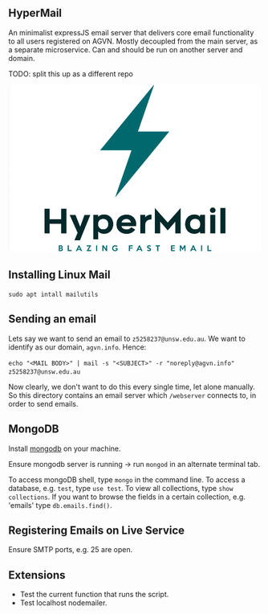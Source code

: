 ## HyperMail
An minimalist expressJS email server that delivers core email functionality to all users registered on AGVN.
Mostly decoupled from the main server, as a separate microservice. Can and should be run on another server and domain.

TODO: split this up as a different repo

![](HyperMail-Logo.png)

## Installing Linux Mail
`sudo apt intall mailutils`

## Sending an email
Lets say we want to send an email to `z5258237@unsw.edu.au`.
We want to identify as our domain, `agvn.info`. Hence:

`echo "<MAIL BODY>" | mail -s "<SUBJECT>" -r "noreply@agvn.info" z5258237@unsw.edu.au`

Now clearly, we don't want to do this every single time, let alone manually. So this directory
contains an email server which `/webserver` connects to, in order to send emails.

## MongoDB
Install [mongodb](https://www.mongodb.com/try/download/community) on your machine.

Ensure mongodb server is running -> run `mongod` in an alternate terminal tab.

To access mongoDB shell, type `mongo` in the command line.
To access a database, e.g. `test`, type `use test`.
To view all collections, type `show collections`. If you want to browse the fields in a certain collection, e.g. 'emails' type `db.emails.find()`.

## Registering Emails on Live Service
Ensure SMTP ports, e.g. 25 are open.


## Extensions
- Test the current function that runs the script.
- Test localhost nodemailer.
